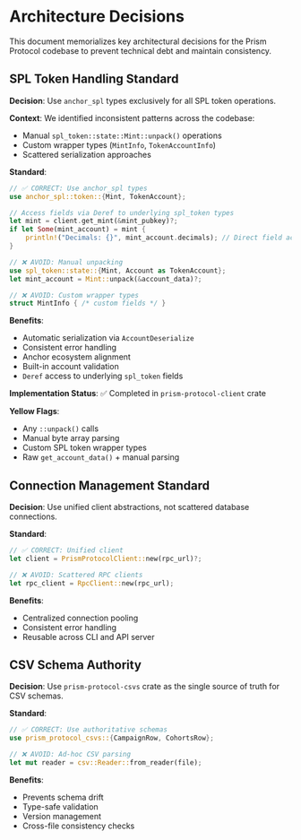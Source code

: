 # Architecture Decisions

This document memorializes key architectural decisions for the Prism Protocol codebase to prevent technical debt and maintain consistency.

## SPL Token Handling Standard

**Decision**: Use `anchor_spl` types exclusively for all SPL token operations.

**Context**: We identified inconsistent patterns across the codebase:
- Manual `spl_token::state::Mint::unpack()` operations
- Custom wrapper types (`MintInfo`, `TokenAccountInfo`)  
- Scattered serialization approaches

**Standard**:
```rust
// ✅ CORRECT: Use anchor_spl types
use anchor_spl::token::{Mint, TokenAccount};

// Access fields via Deref to underlying spl_token types
let mint = client.get_mint(&mint_pubkey)?;
if let Some(mint_account) = mint {
    println!("Decimals: {}", mint_account.decimals); // Direct field access
}

// ❌ AVOID: Manual unpacking
use spl_token::state::{Mint, Account as TokenAccount};
let mint_account = Mint::unpack(&account_data)?;

// ❌ AVOID: Custom wrapper types  
struct MintInfo { /* custom fields */ }
```

**Benefits**:
- Automatic serialization via `AccountDeserialize`
- Consistent error handling
- Anchor ecosystem alignment
- Built-in account validation
- `Deref` access to underlying `spl_token` fields

**Implementation Status**: ✅ Completed in `prism-protocol-client` crate

**Yellow Flags**:
- Any `::unpack()` calls
- Manual byte array parsing
- Custom SPL token wrapper types
- Raw `get_account_data()` + manual parsing

## Connection Management Standard

**Decision**: Use unified client abstractions, not scattered database connections.

**Standard**:
```rust
// ✅ CORRECT: Unified client
let client = PrismProtocolClient::new(rpc_url)?;

// ❌ AVOID: Scattered RPC clients
let rpc_client = RpcClient::new(rpc_url);
```

**Benefits**:
- Centralized connection pooling
- Consistent error handling
- Reusable across CLI and API server

## CSV Schema Authority

**Decision**: Use `prism-protocol-csvs` crate as the single source of truth for CSV schemas.

**Standard**:
```rust
// ✅ CORRECT: Use authoritative schemas
use prism_protocol_csvs::{CampaignRow, CohortsRow};

// ❌ AVOID: Ad-hoc CSV parsing
let mut reader = csv::Reader::from_reader(file);
```

**Benefits**:
- Prevents schema drift
- Type-safe validation
- Version management
- Cross-file consistency checks 